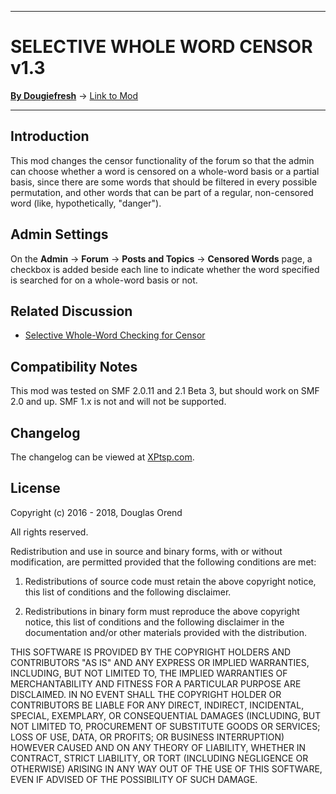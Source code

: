 -------

# SELECTIVE WHOLE WORD CENSOR v1.3

[**By Dougiefresh**](http://www.simplemachines.org/community/index.php?action=profile;u=253913) -> [Link to Mod](http://custom.simplemachines.org/mods/index.php?mod=4100)

-------

## Introduction
This mod changes the censor functionality of the forum so that the admin can choose whether a word is censored on a whole-word basis or a partial basis, since there are some words that should be filtered in every possible permutation, and other words that can be part of a regular, non-censored word (like, hypothetically, "danger").

## Admin Settings
On the **Admin** -> **Forum** -> **Posts and Topics** -> **Censored Words** page, a checkbox is added beside each line to indicate whether the word specified is searched for on a whole-word basis or not.

## Related Discussion

- [Selective Whole-Word Checking for Censor](http://www.simplemachines.org/community/index.php?topic=544262.0)

## Compatibility Notes
This mod was tested on SMF 2.0.11 and 2.1 Beta 3, but should work on SMF 2.0 and up.  SMF 1.x is not and will not be supported.  

## Changelog
The changelog can be viewed at [XPtsp.com](http://www.xptsp.com/board/free-modifications/selective-whole-word-censor/?tab=1).

## License
Copyright (c) 2016 - 2018, Douglas Orend

All rights reserved.

Redistribution and use in source and binary forms, with or without modification, are permitted provided that the following conditions are met:

1. Redistributions of source code must retain the above copyright notice, this list of conditions and the following disclaimer.

2. Redistributions in binary form must reproduce the above copyright notice, this list of conditions and the following disclaimer in the documentation and/or other materials provided with the distribution.

THIS SOFTWARE IS PROVIDED BY THE COPYRIGHT HOLDERS AND CONTRIBUTORS "AS IS" AND ANY EXPRESS OR IMPLIED WARRANTIES, INCLUDING, BUT NOT LIMITED TO, THE IMPLIED WARRANTIES OF MERCHANTABILITY AND FITNESS FOR A PARTICULAR PURPOSE ARE DISCLAIMED. IN NO EVENT SHALL THE COPYRIGHT HOLDER OR CONTRIBUTORS BE LIABLE FOR ANY DIRECT, INDIRECT, INCIDENTAL, SPECIAL, EXEMPLARY, OR CONSEQUENTIAL DAMAGES (INCLUDING, BUT NOT LIMITED TO, PROCUREMENT OF SUBSTITUTE GOODS OR SERVICES; LOSS OF USE, DATA, OR PROFITS; OR BUSINESS INTERRUPTION) HOWEVER CAUSED AND ON ANY THEORY OF LIABILITY, WHETHER IN CONTRACT, STRICT LIABILITY, OR TORT (INCLUDING NEGLIGENCE OR OTHERWISE) ARISING IN ANY WAY OUT OF THE USE OF THIS SOFTWARE, EVEN IF ADVISED OF THE POSSIBILITY OF SUCH DAMAGE.
